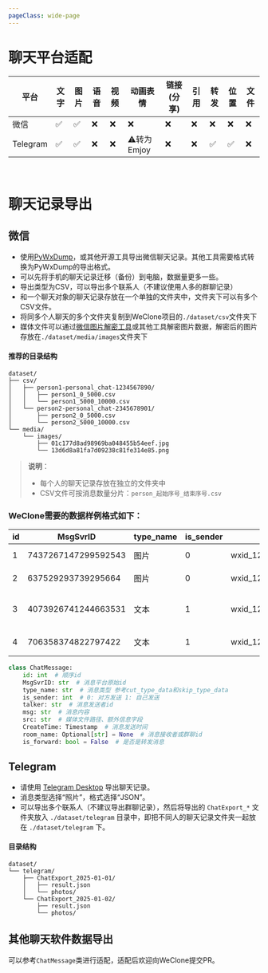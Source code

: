 ```yaml
---
pageClass: wide-page
---
```

# 聊天平台适配

| 平台 | 文字 | 图片 | 语音 | 视频 | 动画表情 | 链接(分享) | 引用 | 转发 | 位置 | 文件 |
|------|------|------|------|------|----------|-----------|------|------|------|------|
| 微信 | ✅ | ✅ | ❌ | ❌ | ❌ | ❌ | ❌ | ❌ | ❌ | ❌ |
| Telegram | ✅ | ✅ | ❌ | ❌ | ⚠️转为Emjoy | ❌ | ❌ | ✅ | ✅ | ❌ |

 

<br>

# 聊天记录导出

## 微信

- 使用[PyWxDump](https://github.com/xaoyaoo/PyWxDump)，或其他开源工具导出微信聊天记录。其他工具需要格式转换为PyWxDump的导出格式。  
- 可以先将手机的聊天记录迁移（备份）到电脑，数据量更多一些。  
- 导出类型为CSV，可以导出多个联系人（不建议使用人多的群聊记录）  
- 和一个聊天对象的聊天记录存放在一个单独的文件夹中，文件夹下可以有多个CSV文件。  
- 将同多个人聊天的多个文件夹复制到WeClone项目的`./dataset/csv`文件夹下  
- 媒体文件可以通过[微信图片解密工具](https://github.com/Evil0ctal/WeChat-image-decryption)或其他工具解密图片数据，解密后的图片存放在`./dataset/media/images`文件夹下

#### 推荐的目录结构

```
dataset/
├── csv/
│   ├── person1-personal_chat-1234567890/
│   │   ├── person1_0_5000.csv
│   │   └── person1_5000_10000.csv
│   └── person2-personal_chat-2345678901/
│       ├── person2_0_5000.csv
│       └── person2_5000_10000.csv
└── media/
    └── images/
        ├── 01c177d8ad98969ba048455b54eef.jpg
        └── 13d6d8a81fa7d09238c81fe314e85.png
```

> **说明**：
> - 每个人的聊天记录存放在独立的文件夹中
> - CSV文件可按消息数量分片：`person_起始序号_结束序号.csv`


### WeClone需要的数据样例格式如下：

| id | MsgSvrID | type_name | is_sender | talker | room_name | msg | src | CreateTime |
|---|---|---|---|---|---|---|---|---|
| 1 | 7437267147299592543 | 图片 | 0 | wxid_12345iru2zsmo22 | wxid_6789z5qlxzfj22 | 图片 | FileStorage\MsgAttach\dd0e62b6eb67d1953454354350301d6c\Image\2024-10\01c177d8ad90af8969b455b54eef.dat | 2024/10/4 11:42 |
| 2 | 637529293739295664 | 图片 | 0 | wxid_12345iru2zsmo22 | wxid_6789z5qlxzfj22 | 图片 | FileStorage\MsgAttach\dd0e62b6eb67d1953454354350301d6c\Image\2024-10\d8a8936ca622823452e80a53a6.dat | 2024/10/4 11:42 |
| 3 | 4073926741244663531 | 文本 | 1 | wxid_12345iru2zsmo22 | wxid_6789z5qlxzfj22 | 小马尔代夫 |  | 2024/10/4 11:43 |
| 4 | 706358374822797422 | 文本 | 1 | wxid_12345iru2zsmo22 | wxid_6789z5qlxzfj22 | 名不虚传 |  | 2024/10/4 11:43 |

```python
class ChatMessage:
    id: int  # 顺序id
    MsgSvrID: str  # 消息平台原始id
    type_name: str  # 消息类型 参考cut_type_data和skip_type_data
    is_sender: int  # 0: 对方发送 1: 自己发送
    talker: str  # 消息发送者id
    msg: str  # 消息内容
    src: str  # 媒体文件路径、额外信息字段
    CreateTime: Timestamp  # 消息发送时间
    room_name: Optional[str] = None  # 消息接收者或群聊id
    is_forward: bool = False  # 是否是转发消息
```

## Telegram
- 请使用 [Telegram Desktop](https://desktop.telegram.org/) 导出聊天记录。
- 消息类型选择“照片”，格式选择“JSON”。
- 可以导出多个联系人（不建议导出群聊记录），然后将导出的 `ChatExport_*` 文件夹放入 `./dataset/telegram` 目录中，即把不同人的聊天记录文件夹一起放在 `./dataset/telegram` 下。

#### 目录结构

```
dataset/
└── telegram/
    ├── ChatExport_2025-01-01/
    │   ├── result.json
    │   └── photos/
    └── ChatExport_2025-01-02/
        ├── result.json
        └── photos/
```

## 其他聊天软件数据导出
可以参考`ChatMessage`类进行适配，适配后欢迎向WeClone提交PR。